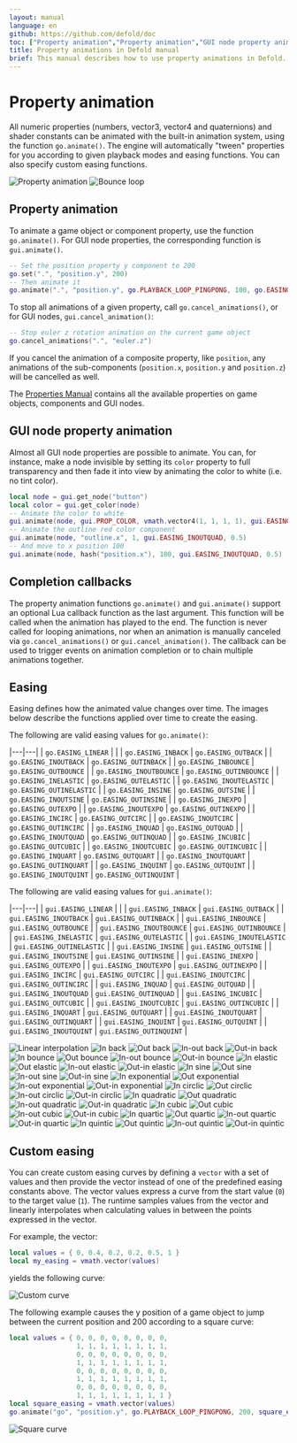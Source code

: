 ```yaml
---
layout: manual
language: en
github: https://github.com/defold/doc
toc: ["Property animation","Property animation","GUI node property animation","Completion callbacks","Easing","Custom easing"]
title: Property animations in Defold manual
brief: This manual describes how to use property animations in Defold.
---
```


# Property animation

All numeric properties (numbers, vector3, vector4 and quaternions) and shader constants can be animated with the built-in animation system, using the function `go.animate()`. The engine will automatically "tween" properties for you according to given playback modes and easing functions. You can also specify custom easing functions.

  ![Property animation](../images/animation/property_animation.png)
  ![Bounce loop](../images/animation/bounce.gif)

## Property animation

To animate a game object or component property, use the function `go.animate()`. For GUI node properties, the corresponding function is `gui.animate()`.

```lua
-- Set the position property y component to 200
go.set(".", "position.y", 200)
-- Then animate it
go.animate(".", "position.y", go.PLAYBACK_LOOP_PINGPONG, 100, go.EASING_OUTBOUNCE, 2)
```

To stop all animations of a given property, call `go.cancel_animations()`, or for GUI nodes, `gui.cancel_animation()`:

```lua
-- Stop euler z rotation animation on the current game object
go.cancel_animations(".", "euler.z")
```

If you cancel the animation of a composite property, like `position`, any animations of the sub-components (`position.x`, `position.y` and `position.z`) will be cancelled as well.

The [Properties Manual](/manuals/properties) contains all the available properties on game objects, components and GUI nodes.

## GUI node property animation

Almost all GUI node properties are possible to animate. You can, for instance, make a node invisible by setting its `color` property to full transparency and then fade it into view by animating the color to white (i.e. no tint color).

```lua
local node = gui.get_node("button")
local color = gui.get_color(node)
-- Animate the color to white
gui.animate(node, gui.PROP_COLOR, vmath.vector4(1, 1, 1, 1), gui.EASING_INOUTQUAD, 0.5)
-- Animate the outline red color component
gui.animate(node, "outline.x", 1, gui.EASING_INOUTQUAD, 0.5)
-- And move to x position 100
gui.animate(node, hash("position.x"), 100, gui.EASING_INOUTQUAD, 0.5)
```

## Completion callbacks

The property animation functions `go.animate()` and `gui.animate()` support an optional Lua callback function as the last argument. This function will be called when the animation has played to the end. The function is never called for looping animations, nor when an animation is manually canceled via `go.cancel_animations()` or `gui.cancel_animation()`. The callback can be used to trigger events on animation completion or to chain multiple animations together.

## Easing

Easing defines how the animated value changes over time. The images below describe the functions applied over time to create the easing.

The following are valid easing values for `go.animate()`:

|---|---|
| `go.EASING_LINEAR` | |
| `go.EASING_INBACK` | `go.EASING_OUTBACK` |
| `go.EASING_INOUTBACK` | `go.EASING_OUTINBACK` |
| `go.EASING_INBOUNCE` | `go.EASING_OUTBOUNCE` |
| `go.EASING_INOUTBOUNCE` | `go.EASING_OUTINBOUNCE` |
| `go.EASING_INELASTIC` | `go.EASING_OUTELASTIC` |
| `go.EASING_INOUTELASTIC` | `go.EASING_OUTINELASTIC` |
| `go.EASING_INSINE` | `go.EASING_OUTSINE` |
| `go.EASING_INOUTSINE` | `go.EASING_OUTINSINE` |
| `go.EASING_INEXPO` | `go.EASING_OUTEXPO` |
| `go.EASING_INOUTEXPO` | `go.EASING_OUTINEXPO` |
| `go.EASING_INCIRC` | `go.EASING_OUTCIRC` |
| `go.EASING_INOUTCIRC` | `go.EASING_OUTINCIRC` |
| `go.EASING_INQUAD` | `go.EASING_OUTQUAD` |
| `go.EASING_INOUTQUAD` | `go.EASING_OUTINQUAD` |
| `go.EASING_INCUBIC` | `go.EASING_OUTCUBIC` |
| `go.EASING_INOUTCUBIC` | `go.EASING_OUTINCUBIC` |
| `go.EASING_INQUART` | `go.EASING_OUTQUART` |
| `go.EASING_INOUTQUART` | `go.EASING_OUTINQUART` |
| `go.EASING_INQUINT` | `go.EASING_OUTQUINT` |
| `go.EASING_INOUTQUINT` | `go.EASING_OUTINQUINT` |

The following are valid easing values for `gui.animate()`:

|---|---|
| `gui.EASING_LINEAR` | |
| `gui.EASING_INBACK` | `gui.EASING_OUTBACK` |
| `gui.EASING_INOUTBACK` | `gui.EASING_OUTINBACK` |
| `gui.EASING_INBOUNCE` | `gui.EASING_OUTBOUNCE` |
| `gui.EASING_INOUTBOUNCE` | `gui.EASING_OUTINBOUNCE` |
| `gui.EASING_INELASTIC` | `gui.EASING_OUTELASTIC` |
| `gui.EASING_INOUTELASTIC` | `gui.EASING_OUTINELASTIC` |
| `gui.EASING_INSINE` | `gui.EASING_OUTSINE` |
| `gui.EASING_INOUTSINE` | `gui.EASING_OUTINSINE` |
| `gui.EASING_INEXPO` | `gui.EASING_OUTEXPO` |
| `gui.EASING_INOUTEXPO` | `gui.EASING_OUTINEXPO` |
| `gui.EASING_INCIRC` | `gui.EASING_OUTCIRC` |
| `gui.EASING_INOUTCIRC` | `gui.EASING_OUTINCIRC` |
| `gui.EASING_INQUAD` | `gui.EASING_OUTQUAD` |
| `gui.EASING_INOUTQUAD` | `gui.EASING_OUTINQUAD` |
| `gui.EASING_INCUBIC` | `gui.EASING_OUTCUBIC` |
| `gui.EASING_INOUTCUBIC` | `gui.EASING_OUTINCUBIC` |
| `gui.EASING_INQUART` | `gui.EASING_OUTQUART` |
| `gui.EASING_INOUTQUART` | `gui.EASING_OUTINQUART` |
| `gui.EASING_INQUINT` | `gui.EASING_OUTQUINT` |
| `gui.EASING_INOUTQUINT` | `gui.EASING_OUTINQUINT` |

![Linear interpolation](../images/properties/easing_linear.png)
![In back](../images/properties/easing_inback.png)
![Out back](../images/properties/easing_outback.png)
![In-out back](../images/properties/easing_inoutback.png)
![Out-in back](../images/properties/easing_outinback.png)
![In bounce](../images/properties/easing_inbounce.png)
![Out bounce](../images/properties/easing_outbounce.png)
![In-out bounce](../images/properties/easing_inoutbounce.png)
![Out-in bounce](../images/properties/easing_outinbounce.png)
![In elastic](../images/properties/easing_inelastic.png)
![Out elastic](../images/properties/easing_outelastic.png)
![In-out elastic](../images/properties/easing_inoutelastic.png)
![Out-in elastic](../images/properties/easing_outinelastic.png)
![In sine](../images/properties/easing_insine.png)
![Out sine](../images/properties/easing_outsine.png)
![In-out sine](../images/properties/easing_inoutsine.png)
![Out-in sine](../images/properties/easing_outinsine.png)
![In exponential](../images/properties/easing_inexpo.png)
![Out exponential](../images/properties/easing_outexpo.png)
![In-out exponential](../images/properties/easing_inoutexpo.png)
![Out-in exponential](../images/properties/easing_outinexpo.png)
![In circlic](../images/properties/easing_incirc.png)
![Out circlic](../images/properties/easing_outcirc.png)
![In-out circlic](../images/properties/easing_inoutcirc.png)
![Out-in circlic](../images/properties/easing_outincirc.png)
![In quadratic](../images/properties/easing_inquad.png)
![Out quadratic](../images/properties/easing_outquad.png)
![In-out quadratic](../images/properties/easing_inoutquad.png)
![Out-in quadratic](../images/properties/easing_outinquad.png)
![In cubic](../images/properties/easing_incubic.png)
![Out cubic](../images/properties/easing_outcubic.png)
![In-out cubic](../images/properties/easing_inoutcubic.png)
![Out-in cubic](../images/properties/easing_outincubic.png)
![In quartic](../images/properties/easing_inquart.png)
![Out quartic](../images/properties/easing_outquart.png)
![In-out quartic](../images/properties/easing_inoutquart.png)
![Out-in quartic](../images/properties/easing_outinquart.png)
![In quintic](../images/properties/easing_inquint.png)
![Out quintic](../images/properties/easing_outquint.png)
![In-out quintic](../images/properties/easing_inoutquint.png)
![Out-in quintic](../images/properties/easing_outinquint.png)

## Custom easing

You can create custom easing curves by defining a `vector` with a set of values and then provide the vector instead of one of the predefined easing constants above. The vector values express a curve from the start value (`0`) to the target value (`1`). The runtime samples values from the vector and linearly interpolates when calculating values in between the points expressed in the vector.

For example, the vector:

```lua
local values = { 0, 0.4, 0.2, 0.2, 0.5, 1 }
local my_easing = vmath.vector(values)
```

yields the following curve:

![Custom curve](../images/animation/custom_curve.png)

The following example causes the y position of a game object to jump between the current position and 200 according to a square curve:

```lua
local values = { 0, 0, 0, 0, 0, 0, 0, 0,
                 1, 1, 1, 1, 1, 1, 1, 1,
                 0, 0, 0, 0, 0, 0, 0, 0,
                 1, 1, 1, 1, 1, 1, 1, 1,
                 0, 0, 0, 0, 0, 0, 0, 0,
                 1, 1, 1, 1, 1, 1, 1, 1,
                 0, 0, 0, 0, 0, 0, 0, 0,
                 1, 1, 1, 1, 1, 1, 1, 1 }
local square_easing = vmath.vector(values)
go.animate("go", "position.y", go.PLAYBACK_LOOP_PINGPONG, 200, square_easing, 2.0)
```

![Square curve](../images/animation/square_curve.png)
